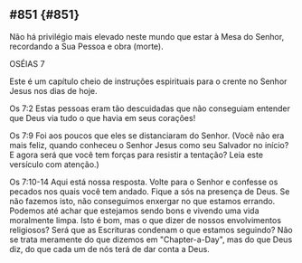 ## #851 {#851}

Não há privilégio mais elevado neste mundo que estar à Mesa do Senhor, recordando a Sua Pessoa e obra (morte).

OSÉIAS 7

Este é um capítulo cheio de instruções espirituais para o crente no Senhor Jesus nos dias de hoje.

Os 7:2 Estas pessoas eram tão descuidadas que não conseguiam entender que Deus via tudo o que havia em seus corações!

Os 7:9 Foi aos poucos que eles se distanciaram do Senhor. (Você não era mais feliz, quando conheceu o Senhor Jesus como seu Salvador no início? E agora será que você tem forças para resistir a tentação? Leia este versículo com atenção.)

Os 7:10-14 Aqui está nossa resposta. Volte para o Senhor e confesse os pecados nos quais você tem andado. Fique a sós na presença de Deus. Se não fazemos isto, não conseguimos enxergar no que estamos errando. Podemos até achar que estejamos sendo bons e vivendo uma vida moralmente limpa. Isto é bom, mas o que dizer de nossos envolvimentos religiosos? Será que as Escrituras condenam o que estamos seguindo? Não se trata meramente do que dizemos em &quot;Chapter-a-Day&quot;, mas do que Deus diz, do que cada um de nós terá de dar conta a Deus.